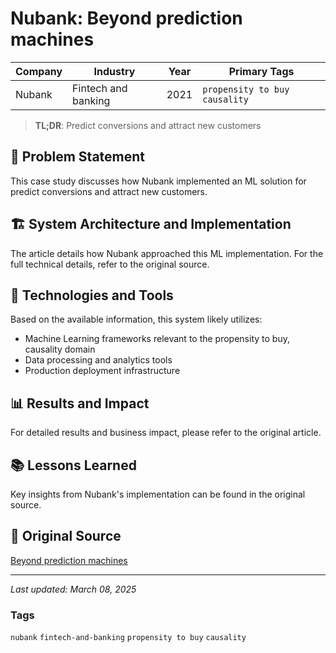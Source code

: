 # Nubank: Beyond prediction machines

| Company | Industry | Year | Primary Tags | 
|---------|----------|------|--------------|
| Nubank | Fintech and banking | 2021 | `propensity to buy` `causality` |

> **TL;DR**: Predict conversions and attract new customers

## 📝 Problem Statement

This case study discusses how Nubank implemented an ML solution for predict conversions and attract new customers.

## 🏗️ System Architecture and Implementation

The article details how Nubank approached this ML implementation. For the full technical details, refer to the original source.

## 🔧 Technologies and Tools

Based on the available information, this system likely utilizes:

- Machine Learning frameworks relevant to the propensity to buy, causality domain
- Data processing and analytics tools
- Production deployment infrastructure

## 📊 Results and Impact

For detailed results and business impact, please refer to the original article.

## 📚 Lessons Learned

Key insights from Nubank's implementation can be found in the original source.

## 🔗 Original Source

[Beyond prediction machines](https://building.nubank.com.br/beyond-prediction-machines/)

---

*Last updated: March 08, 2025*

### Tags

`nubank` `fintech-and-banking` `propensity to buy` `causality`
